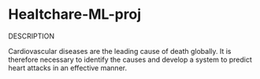 # Healtchare-ML-proj
DESCRIPTION

Cardiovascular diseases are the leading cause of death globally. It is therefore necessary to identify the causes and develop a system to predict heart attacks in an effective manner.
